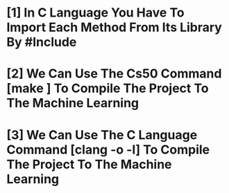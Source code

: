 # [1] In C Language You Have To Import Each Method From Its Library By #Include <Package>

# [2] We Can Use The Cs50 Command [make <file-name>] To Compile The Project To The Machine Learning

# [3] We Can Use The C Language Command [clang -o <output-name> <project-name> -l<imported-libraries>] To Compile The Project To The Machine Learning
